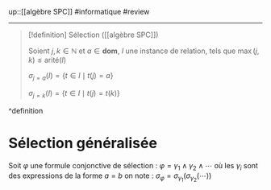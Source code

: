 up::[[algèbre SPC]]
#informatique #review 

----
> [!definition] Sélection ([[algèbre SPC]])
> 
> Soient $j, k \in \mathbb{N}$ et $a \in \mathbf{dom}$, $I$ une instance de relation, tels que $\max(j, k) \leq \text{arité}(I)$
> 
> $\sigma_{j=a}(I) = \{ t \in I \mid t(j) = a \}$
> 
> $\sigma_{j=k}(I) = \{ t \in I \mid t(j) = t(k) \}$
> 
^definition


# Sélection généralisée

Soit $\varphi$ une formule conjonctive de sélection : 
$\varphi = \gamma_{1} \wedge \gamma_{2} \wedge \cdots$
où les $\gamma _{i}$ sont des expressions de la forme $a = b$
on note :
$\sigma _{\varphi} = \sigma _{\gamma_{1}}\left( \sigma_{\gamma_{2}} (\cdots) \right)$

